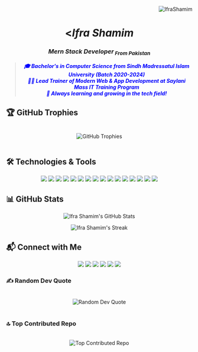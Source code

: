 <p align="right"> <img src="https://komarev.com/ghpvc/?username=IfraShamim&label=Profile%20views&color=0e75b6&style=flat" alt="IfraShamim" /></p>
<h1 align="center"><<i>Ifra Shamim</i></h1>
<h3 align="center"><i>Mern Stack Developer<sub> From Pakistan</sub></i></h3>

<blockquote>
  <p align="center" style="color: blue;">
    <b><i>
      🎓 Bachelor's in Computer Science from Sindh Madressatul Islam University (Batch 2020-2024)
      <br>
      👨‍🏫 Lead Trainer of Modern Web & App Development at Saylani Mass IT Training Program
      <br>
      🌟 Always learning and growing in the tech field!
    </i></b>
  </p>
</blockquote>



## 🏆 GitHub Trophies

<br/>

<div align="center">
  <img 
    src="https://github-profile-trophy.vercel.app/?username=IfraShamim&theme=onedark&no-frame=true&no-bg=true&margin-w=4" 
    alt="GitHub Trophies"
    style="max-width: 100%; height: auto;">
</div>


<br/>



## 🛠️ Technologies & Tools
<p align="center">
  <img src="https://img.shields.io/badge/MongoDB-47A248?style=for-the-badge&logo=mongodb&logoColor=white&color=333333" />
  <img src="https://img.shields.io/badge/Express.js-000000?style=for-the-badge&logo=express&logoColor=white&color=333333" />
  <img src="https://img.shields.io/badge/React-61DAFB?style=for-the-badge&logo=react&logoColor=white&color=333333" />
  <img src="https://img.shields.io/badge/Node.js-339933?style=for-the-badge&logo=node.js&logoColor=white&color=333333" />
  <img src="https://img.shields.io/badge/JavaScript-F7DF1E?style=for-the-badge&logo=javascript&logoColor=white&color=333333" />
  <img src="https://img.shields.io/badge/HTML5-E34F26?style=for-the-badge&logo=html5&logoColor=white&color=333333" />
  <img src="https://img.shields.io/badge/CSS3-1572B6?style=for-the-badge&logo=css3&logoColor=white&color=333333" />
  <img src="https://img.shields.io/badge/GitHub-181717?style=for-the-badge&logo=github&logoColor=white&color=333333" />
  <img src="https://img.shields.io/badge/Docker-2496ED?style=for-the-badge&logo=docker&logoColor=white&color=333333" />
  <img src="https://img.shields.io/badge/Typescript-3178C6?style=for-the-badge&logo=typescript&logoColor=white&color=333333" />
  <img src="https://img.shields.io/badge/Bootstrap5-563D7C?style=for-the-badge&logo=bootstrap&logoColor=white&color=333333" />
  <img src="https://img.shields.io/badge/TailwindCss-06B6D4?style=for-the-badge&logo=tailwind-css&logoColor=white&color=333333" />
  <img src="https://img.shields.io/badge/NextJS-000000?style=for-the-badge&logo=next.js&logoColor=white&color=333333" />
  <img src="https://img.shields.io/badge/Firebase-FFCA28?style=for-the-badge&logo=firebase&logoColor=white&color=333333" />
  <img src="https://img.shields.io/badge/Sequelize-52B0E7?style=for-the-badge&logo=sequelize&logoColor=white&color=333333" />
  <img src="https://img.shields.io/badge/WebSocket-00A6FF?style=for-the-badge&logo=websocket&logoColor=white&color=333333" />
</p>

## 📊 GitHub Stats

<p align="center">
  <img src="https://github-readme-stats.vercel.app/api?username=IfraShamim&show_icons=true&count_private=true&theme=radical" alt="Ifra Shamim's GitHub Stats" />
</p>

<p align="center">
  <img src="https://github-readme-streak-stats.herokuapp.com/?user=IfraShamim&theme=radical" alt="Ifra Shamim's Streak" />
</p>

## 📬 Connect with Me

<p align="center">
  <a href="https://www.linkedin.com/in/ifra-shamim-ab5b62263/" target="_blank"><img src="https://img.shields.io/badge/LinkedIn-0A66C2?style=for-the-badge&logo=linkedin&logoColor=white&color=333333" /></a>
  <a href="https://github.com/IfraShamim" target="_blank"><img src="https://img.shields.io/badge/GitHub-181717?style=for-the-badge&logo=github&logoColor=white&color=333333" /></a>
  <a href="https://www.facebook.com/ifra.shamim.54/" target="_blank"><img src="https://img.shields.io/badge/Facebook-1877F2?style=for-the-badge&logo=facebook&logoColor=white&color=333333" /></a>
  <a href="https://www.instagram.com/ifra.shamim.54/" target="_blank"><img src="https://img.shields.io/badge/Instagram-E4405F?style=for-the-badge&logo=instagram&logoColor=white&color=333333" /></a>
  <a href="https://www.fiverr.com/start_selling?source=header_nav" target="_blank"><img src="https://img.shields.io/badge/Fiverr-1DBF73?style=for-the-badge&logo=fiverr&logoColor=white&color=333333" /></a>
  <a href="mailto:ifrashamim29@gmail.com" target="_blank"><img src="https://img.shields.io/badge/Gmail-EA4335?style=for-the-badge&logo=gmail&logoColor=white&color=333333" /></a>
</p>


### ✍️ Random Dev Quote

<br/>

<div align="center">
<img src="https://quotes-github-readme.vercel.app/api?type=horizontal&theme=radical" alt="Random Dev Quote">
</div>

<br/>

### 🔝 Top Contributed Repo

<br/>

<div align="center">
<img src="https://github-contributor-stats.vercel.app/api?username=IfraShamim&limit=5&theme=radical&combine_all_yearly_contributions=true" alt="Top Contributed Repo">
</div>

<br/>


